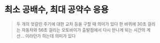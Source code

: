 # 최소 공배수, 최대 공약수 응용

> 두 개의 엇갈린 주기에 대한 교차 등을 구할 때 의미가 있다
> 한 바퀴에 30초 걸리는 자동차와 56초 걸리는 오토바이가 
> 출발점에서 다시 만나게 되는 시간의 계산... 이라던가 하는데 의미가 있다 

